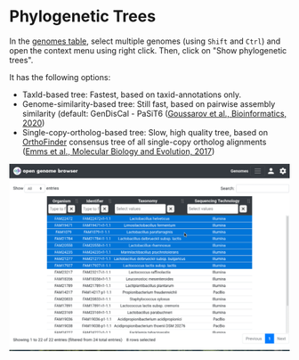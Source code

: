 <link rel="shortcut icon" type="image/svg+xml" href="/opengenomebrowser/favicon.svg">

# Phylogenetic Trees

In the [genomes table](https://opengenomebrowser.bioinformatics.unibe.ch/genomes), select multiple genomes (using `Shift` and `Ctrl`) and 
open the context menu using right click. Then, click on "Show phylogenetic trees".

It has the following options:

  - TaxId-based tree: Fastest, based on taxid-annotations only.
  - Genome-similarity-based tree: Still fast, based on pairwise assembly similarity (default: GenDisCal - PaSiT6 ([Goussarov et al., Bioinformatics, 2020](https://pubmed.ncbi.nlm.nih.gov/31899493/))
  - Single-copy-ortholog-based tree: Slow, high quality tree, based on [OrthoFinder](https://github.com/davidemms/OrthoFinder) consensus tree of all single-copy ortholog alignments ([Emms et al., Molecular Biology and Evolution, 2017]())

![trees demo](../media/trees.apng )